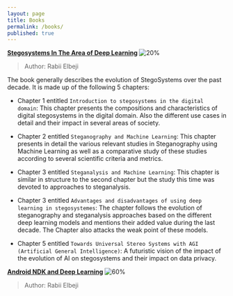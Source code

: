 ```yaml
---
layout: page
title: Books
permalink: /books/
published: true
---
```







 [**Stegosystems In The Area of Deep Learning**]() ![20%](https://progress-bar.dev/20/?title=Progress)

> Author: Rabii Elbeji

 The book generally describes the evolution of StegoSystems over the past decade. It is made up of the following 5 chapters:

 - Chapter 1 entitled `Introduction to stegosystems in the digital domain`: This chapter presents the compositions and characteristics of digital stegosystems in the digital domain. Also the different use cases in detail and their impact in several areas of society.

 - Chapter 2 entitled `Steganography and Machine Learning`: This chapter presents in detail the various relevant studies in Steganography using Machine Learning as well as a comparative study of these studies according to several scientific criteria and metrics.

 - Chapter 3 entitled `Steganalysis and Machine Learning`: This chapter is similar in structure to the second chapter but the study this time was devoted to approaches to steganalysis.

 - Chapter 3 entitled `Advantages and disadvantages of using deep learning in stegosystemes`: The chapter follows the evolution of steganography and steganalysis approaches based on the different deep learning models and mentions their added value during the last decade. The Chapter also attacks the weak point of these models.

 - Chapter 5 entitled `Towards Universal Stereo Systems with AGI (Artificial General Intelligence)`: A futuristic vision of the impact of the evolution of AI on stegosystems and their impact on data privacy.


[**Android NDK and Deep Learning**]() ![60%](https://progress-bar.dev/60/?title=Progress)
>
> Author: Rabii Elbeji
